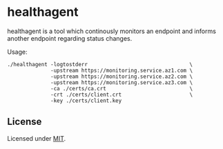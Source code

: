 # healthagent

healthagent is a tool which continously monitors an endpoint and informs another endpoint regarding status changes.

Usage:
```
./healthagent -logtostderr                                 \
              -upstream https://monitoring.service.az1.com \
              -upstream https://monitoring.service.az2.com \
              -upstream https://monitoring.service.az3.com \
              -ca ./certs/ca.crt                           \
              -crt ./certs/client.crt                      \
              -key ./certs/client.key
```

## License

Licensed under [MIT](./LICENSE).